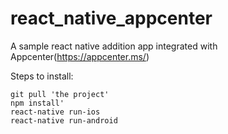 # react_native_appcenter

A sample react native addition app integrated with Appcenter(https://appcenter.ms/)

Steps to install:
    
    git pull 'the project'
    npm install'
    react-native run-ios
    react-native run-android
